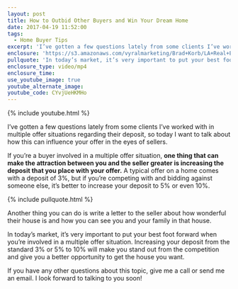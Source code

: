 ```yaml
---
layout: post
title: How to Outbid Other Buyers and Win Your Dream Home
date: 2017-04-19 11:52:00
tags:
  - Home Buyer Tips
excerpt: 'I’ve gotten a few questions lately from some clients I’ve worked with in multiple offer situations regarding their deposit, so today I want to talk about how this can influence your offer in the eyes of sellers.'
enclosure: 'https://s3.amazonaws.com/vyralmarketing/Brad+Korb/LA+Real+Estate+Agent-+Winning+a+multiple+offer+situation.mp4'
pullquote: 'In today’s market, it’s very important to put your best foot forward.'
enclosure_type: video/mp4
enclosure_time:
use_youtube_image: true
youtube_alternate_image:
youtube_code: CYvjUeHKMHo
---
```



{% include youtube.html %}

I’ve gotten a few questions lately from some clients I’ve worked with in multiple offer situations regarding their deposit, so today I want to talk about how this can influence your offer in the eyes of sellers.

If you’re a buyer involved in a multiple offer situation, **one thing that can make the attraction between you and the seller greater is increasing the deposit that you place with your offer.** A typical offer on a home comes with a deposit of 3%, but if you’re competing with and bidding against someone else, it’s better to increase your deposit to 5% or even 10%.

{% include pullquote.html %}

Another thing you can do is write a letter to the seller about how wonderful their house is and how you can see you and your family in that house.

In today’s market, it’s very important to put your best foot forward when you’re involved in a multiple offer situation. Increasing your deposit from the standard 3% or 5% to 10% will make you stand out from the competition and give you a better opportunity to get the house you want.

If you have any other questions about this topic, give me a call or send me an email. I look forward to talking to you soon!